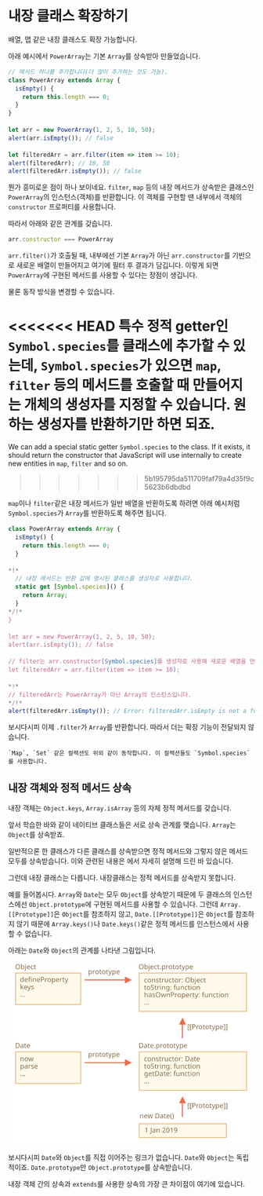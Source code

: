 
# 내장 클래스 확장하기

배열, 맵 같은 내장 클래스도 확장 가능합니다.

아래 예시에서 `PowerArray`는 기본 `Array`를 상속받아 만들었습니다.

```js run
// 메서드 하나를 추가합니다(더 많이 추가하는 것도 가능).
class PowerArray extends Array {
  isEmpty() {
    return this.length === 0;
  }
}

let arr = new PowerArray(1, 2, 5, 10, 50);
alert(arr.isEmpty()); // false

let filteredArr = arr.filter(item => item >= 10);
alert(filteredArr); // 10, 50
alert(filteredArr.isEmpty()); // false
```

뭔가 흥미로운 점이 하나 보이네요. `filter`, `map` 등의 내장 메서드가 상속받은 클래스인 `PowerArray`의 인스턴스(객체)를 반환합니다. 이 객체를 구현할 땐 내부에서 객체의 `constructor` 프로퍼티를 사용합니다.

따라서 아래와 같은 관계를 갖습니다.
```js
arr.constructor === PowerArray
```

`arr.filter()`가 호출될 때, 내부에선 기본 `Array`가 아닌 `arr.constructor`를 기반으로 새로운 배열이 만들어지고 여기에 필터 후 결과가 담깁니다. 이렇게 되면 `PowerArray`에 구현된 메서드를 사용할 수 있다는 장점이 생깁니다.

물론 동작 방식을 변경할 수 있습니다.

<<<<<<< HEAD
특수 정적 getter인 `Symbol.species`를 클래스에 추가할 수 있는데, `Symbol.species`가 있으면 `map`, `filter` 등의 메서드를 호출할 때 만들어지는 개체의 생성자를 지정할 수 있습니다. 원하는 생성자를 반환하기만 하면 되죠. 
=======
We can add a special static getter `Symbol.species` to the class. If it exists, it should return the constructor that JavaScript will use internally to create new entities in `map`, `filter` and so on.
>>>>>>> 5b195795da511709faf79a4d35f9c5623b6dbdbd

`map`이나 `filter`같은 내장 메서드가 일반 배열을 반환하도록 하려면 아래 예시처럼 `Symbol.species`가 `Array`를 반환하도록 해주면 됩니다.

```js run
class PowerArray extends Array {
  isEmpty() {
    return this.length === 0;
  }

*!*
  // 내장 메서드는 반환 값에 명시된 클래스를 생성자로 사용합니다.
  static get [Symbol.species]() {
    return Array;
  }
*/!*
}

let arr = new PowerArray(1, 2, 5, 10, 50);
alert(arr.isEmpty()); // false

// filter는 arr.constructor[Symbol.species]를 생성자로 사용해 새로운 배열을 만듭니다.
let filteredArr = arr.filter(item => item >= 10);

*!*
// filteredArr는 PowerArray가 아닌 Array의 인스턴스입니다.
*/!*
alert(filteredArr.isEmpty()); // Error: filteredArr.isEmpty is not a function
```

보시다시피 이제 `.filter`가 `Array`를 반환합니다. 따라서 더는 확장 기능이 전달되지 않습니다.

```smart header="다른 컬렉션도 유사하게 동작합니다."
`Map`, `Set` 같은 컬렉션도 위외 같이 동작합니다. 이 컬렉션들도 `Symbol.species`를 사용합니다.
```

## 내장 객체와 정적 메서드 상속

내장 객체는 `Object.keys`, `Array.isArray` 등의 자체 정적 메서드를 갖습니다.

앞서 학습한 바와 같이 네이티브 클래스들은 서로 상속 관계를 맺습니다. `Array`는 `Object`를 상속받죠.

일반적으론 한 클래스가 다른 클래스를 상속받으면 정적 메서드와 그렇지 않은 메서드 모두를 상속받습니다. 이와 관련된 내용은 [](info:static-properties-methods#statics-and-inheritance)에서 자세히 설명해 드린 바 있습니다. 

그런데 내장 클래스는 다릅니다. 내장클래스는 정적 메서드를 상속받지 못합니다.

예를 들어봅시다. `Array`와 `Date`는 모두 `Object`를 상속받기 때문에 두 클래스의 인스턴스에선 `Object.prototype`에 구현된 메서드를 사용할 수 있습니다. 그런데 `Array.[[Prototype]]`은 `Object`를 참조하지 않고, `Date.[[Prototype]]`은 `Object`를 참조하지 않기 때문에 `Array.keys()`나 `Date.keys()`같은 정적 메서드를 인스턴스에서 사용할 수 없습니다.

아래는 `Date`와 `Object`의 관계를 나타낸 그림입니다.

![](object-date-inheritance.svg)

보시다시피 `Date`와 `Object`를 직접 이어주는 링크가 없습니다. `Date`와 `Object`는 독립적이죠. `Date.prototype`만 `Object.prototype`를 상속받습니다.

내장 객체 간의 상속과 `extends`를 사용한 상속의 가장 큰 차이점이 여기에 있습니다.
